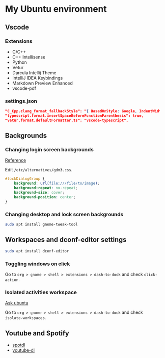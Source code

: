 # My Ubuntu environment

## Vscode 
### Extensions
- C/C++
- C++ Intellisense
- Python
- Vetur
- Darcula Intellij Theme
- IntelliJ IDEA Keybindings
- Markdown Preview Enhanced
- vscode-pdf

### settings.json
```json
"C_Cpp.clang_format_fallbackStyle": "{ BasedOnStyle: Google, IndentWidth: 4, TabWidth: 4, ColumnLimit: 0, AllowShortIfStatementsOnASingleLine: true }",
"typescript.format.insertSpaceBeforeFunctionParenthesis": true,
"vetur.format.defaultFormatter.ts": "vscode-typescript",
```

## Backgrounds
### Changing login screen backgrounds
[Reference](https://linuxhint.com/ubuntu_login_screen_background/)

Edit `/etc/alternatives/gdm3.css`.
```css
#lockDialogGroup {
    background: url(file:///file/to/image);
    background-repeat: no-repeat;
    background-size: cover;
    background-position: center; 
}
```

### Changing desktop and lock screen backgrounds
```sh
sudo apt install gnome-tweak-tool
```

## Workspaces and dconf-editor settings
```sh
sudo apt install dconf-editor
```

### Toggling windows on click
Go to `org > gnome > shell > extensions > dash-to-dock` and check `click-action`.

### Isolated activities workspace
[Ask ubuntu](https://askubuntu.com/questions/305962/setting-to-only-show-applications-of-current-workspace-in-launcher)

Go to `org > gnome > shell > extensions > dash-to-dock` and check `isolate-workspaces`.

## Youtube and Spotify
- [spotdl](https://github.com/ritiek/spotify-downloader)
- [youtube-dl](https://github.com/ytdl-org/youtube-dl)